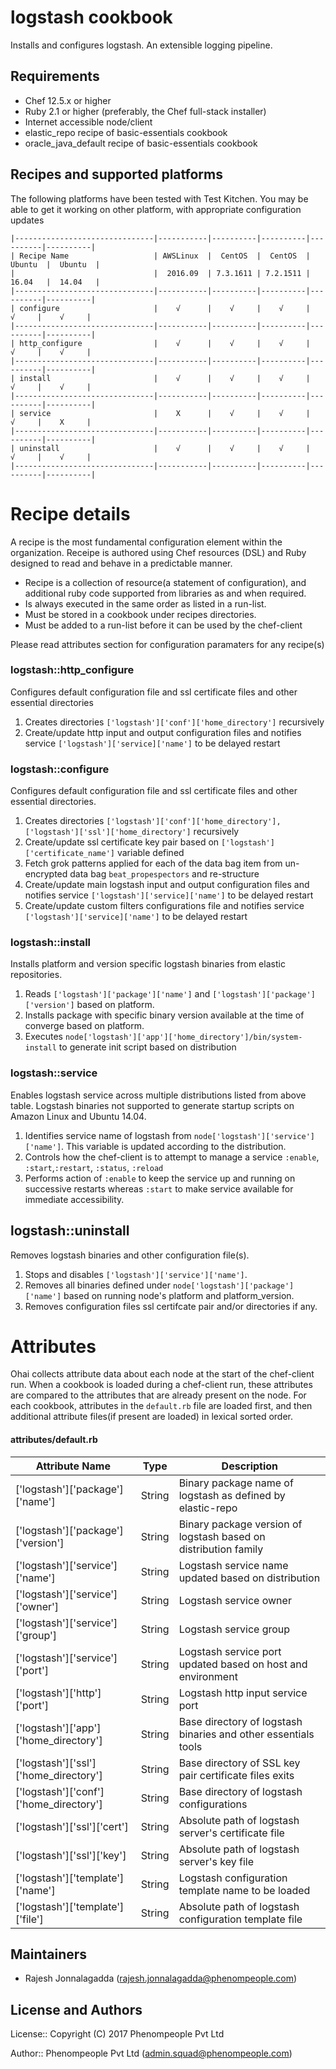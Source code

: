logstash cookbook
===============

Installs and configures logstash. An extensible logging pipeline. 

Requirements
------------

* Chef 12.5.x or higher
* Ruby 2.1 or higher (preferably, the Chef full-stack installer)
* Internet accessible node/client
* elastic_repo recipe of basic-essentials cookbook
* oracle_java_default recipe of basic-essentials cookbook

Recipes and supported platforms
-------------------------------

The following platforms have been tested with Test Kitchen. You may be 
able to get it working on other platform, with appropriate configuration updates
```
|-------------------------------|-----------|----------|----------|----------|----------|
| Recipe Name                   | AWSLinux  |  CentOS  |  CentOS  |  Ubuntu  |  Ubuntu  |
|                               |  2016.09  | 7.3.1611 | 7.2.1511 |  16.04   |  14.04   | 
|-------------------------------|-----------|----------|----------|----------|----------|
| configure                     |    √      |    √     |    √     |    √     |    √     |    
|-------------------------------|-----------|----------|----------|----------|----------|
| http_configure                |    √      |    √     |    √     |    √     |    √     |    
|-------------------------------|-----------|----------|----------|----------|----------|
| install                       |    √      |    √     |    √     |    √     |    √     |    
|-------------------------------|-----------|----------|----------|----------|----------|
| service                       |    X      |    √     |    √     |    √     |    X     |    
|-------------------------------|-----------|----------|----------|----------|----------|
| uninstall                     |    √      |    √     |    √     |    √     |    √     |    
|-------------------------------|-----------|----------|----------|----------|----------|

```
Recipe details
==============

A recipe is the most fundamental configuration element within the organization. Receipe is authored using 
Chef resources (DSL) and Ruby designed to read and behave in a predictable manner.

* Recipe is a collection of resource(a statement of configuration),
  and additional ruby code supported from libraries as and when required.
* Is always executed in the same order as listed in a run-list. 
* Must be stored in a cookbook under recipes directories.
* Must be added to a run-list before it can be used by the chef-client

Please read attributes section for configuration paramaters for any recipe(s)

### logstash::http_configure

Configures default configuration file and ssl certificate files and other essential directories

1. Creates directories `['logstash']['conf']['home_directory']` recursively
1. Create/update http input and output configuration files and notifies service `['logstash']['service]['name']` to be delayed restart

### logstash::configure

Configures default configuration file and ssl certificate files and other essential directories.

1. Creates directories `['logstash']['conf']['home_directory'], ['logstash']['ssl']['home_directory']` recursively
1. Create/update ssl certificate key pair based on `['logstash']['certificate_name']` variable defined
1. Fetch grok patterns applied for each of the data bag item from un-encrypted data bag  `beat_propespectors`  and re-structure
1. Create/update main logstash input and output configuration files and notifies service `['logstash']['service]['name']` to be delayed restart
1. Create/update custom filters configurations file and notifies service `['logstash']['service]['name']` to be delayed restart

### logstash::install

Installs platform and version specific logstash binaries from elastic repositories.     

1. Reads `['logstash']['package']['name']` and `['logstash']['package']['version']` based on platform.   
1. Installs package with specific binary version available at the time of converge based on platform.
1. Executes `node['logstash']['app']['home_directory']/bin/system-install` to generate init script based on distribution

### logstash::service

Enables logstash service across multiple distributions listed from above table. Logstash binaries not supported to generate startup scripts on Amazon Linux and Ubuntu 14.04. 

1. Identifies service name of logstash from `node['logstash']['service']['name']`. This variable is updated according to the distribution.
1. Controls how the chef-client is to attempt to manage a service `:enable`, `:start`,`:restart`, `:status`, `:reload` 
1. Performs action of `:enable` to keep the service up and running on successive restarts whereas `:start` to make service available for immediate accessibility.

## logstash::uninstall

Removes logstash binaries and other configuration file(s). 

1. Stops and disables `['logstash']['service']['name']`.
1. Removes all binaries defined under `node['logstash']['package']['name']` based on running node's platform and platform_version.
1. Removes configuration files ssl certifcate pair and/or directories if any.


Attributes
==========

Ohai collects attribute data about each node at the start of the chef-client run.
When a cookbook is loaded during a chef-client run, these attributes are compared to the attributes that are already present on the node.
For each cookbook, attributes in the `default.rb` file are loaded first, and then additional attribute files(if present are loaded) in lexical sorted order.

#### attributes/default.rb

|Attribute Name                                 | Type          | Description                                                          |
|---------------------------------------------- |---------------|----------------------------------------------------------------------|
| ['logstash']['package']['name']               | String        | Binary package name of logstash as defined by elastic-repo           |
| ['logstash']['package']['version']            | String        | Binary package version of logstash based on distribution family      | 
| ['logstash']['service']['name']               | String        | Logstash service name updated based on distribution                  |
| ['logstash']['service']['owner']              | String        | Logstash service owner                                               |
| ['logstash']['service']['group']              | String        | Logstash service group                                               |
| ['logstash']['service']['port']               | String        | Logstash service port updated based on host and environment          |
| ['logstash']['http']['port']                  | String        | Logstash http input service port                                     |
| ['logstash']['app']['home_directory']         | String        | Base directory of logstash binaries and other essentials tools       |
| ['logstash']['ssl']['home_directory']         | String        | Base directory of SSL  key pair certificate files exits              |
| ['logstash']['conf']['home_directory']        | String        | Base directory of logstash configurations                            |
| ['logstash']['ssl']['cert']                   | String        | Absolute path of logstash server's certificate file                  |
| ['logstash']['ssl']['key']                    | String        | Absolute path of logstash server's key file                          |
| ['logstash']['template']['name']              | String        | Logstash configuration template name to be loaded                    |
| ['logstash']['template']['file']              | String        | Absolute path of logstash configuration template file                |

## Maintainers

* Rajesh Jonnalagadda (<rajesh.jonnalagadda@phenompeople.com>)

## License and Authors

License:: Copyright (C) 2017 Phenompeople Pvt Ltd

Author:: Phenompeople Pvt Ltd (<admin.squad@phenompeople.com>)
